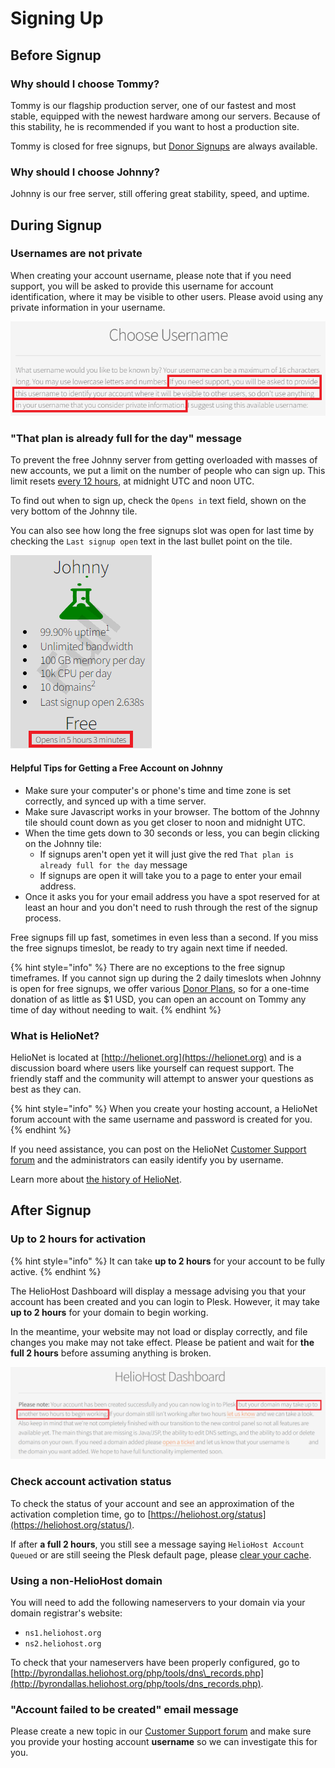 # Signing Up

## Before Signup

### Why should I choose Tommy?

Tommy is our flagship production server, one of our fastest and most stable, equipped with the newest hardware among our servers. Because of this stability, he is recommended if you want to host a production site.

Tommy is closed for free signups, but [Donor Signups](https://heliohost.org/tommy/) are always available.

### Why should I choose Johnny?

Johnny is our free server, still offering great stability, speed, and uptime. 

## During Signup

### Usernames are not private

When creating your account username, please note that if you need support, you will be asked to provide this username for account identification, where it may be visible to other users. Please avoid using any private information in your username.

![](../.gitbook/assets/username-is-not-private.png)

### "That plan is already full for the day" message

To prevent the free Johnny server from getting overloaded with masses of new accounts, we put a limit on the number of people who can sign up. This limit resets [every 12 hours](https://helionet.org/index/topic/59660-midnight-and-noon/), at midnight UTC and noon UTC.

To find out when to sign up, check the `Opens in` text field, shown on the very bottom of the Johnny tile.  

You can also see how long the free signups slot was open for last time by checking the `Last signup open` text in the last bullet point on the tile.

![](../.gitbook/assets/johnny-signup-tile.png)

#### Helpful Tips for Getting a Free Account on Johnny

 * Make sure your computer's or phone's time and time zone is set correctly, and synced up with a time server.
 * Make sure Javascript works in your browser. The bottom of the Johnny tile should count down as you get closer to noon and midnight UTC.
 * When the time gets down to 30 seconds or less, you can begin clicking on the Johnny tile:
    * If signups aren't open yet it will just give the red `That plan is already full for the day` message
    * If signups are open it will take you to a page to enter your email address.
* Once it asks you for your email address you have a spot reserved for at least an hour and you don't need to rush through the rest of the signup process.  

Free signups fill up fast, sometimes in even less than a second. If you miss the free signups timeslot, be ready to try again next time if needed.  

{% hint style="info" %}
There are no exceptions to the free signup timeframes. If you cannot sign up during the 2 daily timeslots when Johnny is open for free signups, we offer various [Donor Plans](https://heliohost.org/tommy/), so for a one-time donation of as little as $1 USD, you can open an account on Tommy any time of day without needing to wait.
{% endhint %}

### What is HelioNet?

HelioNet is located at [http://helionet.org](https://helionet.org) and is a discussion board where users like yourself can request support. The friendly staff and the community will attempt to answer your questions as best as they can.

{% hint style="info" %}
When you create your hosting account, a HelioNet forum account with the same username and password is created for you. 
{% endhint %}

If you need assistance, you can post on the HelioNet [Customer Support forum](https://helionet.org/index/forum/45-customer-service/?do=add) and the administrators can easily identify you by username.

Learn more about [the history of HelioNet](https://wiki.helionet.org/hosting/helionet).

## After Signup

### Up to 2 hours for activation

{% hint style="info" %}
It can take **up to 2 hours** for your account to be fully active.
{% endhint %}

The HelioHost Dashboard will display a message advising you that your account has been created and you can login to Plesk. However, it may take **up to 2 hours** for your domain to begin working. 

In the meantime, your website may not load or display correctly, and file changes you make may not take effect. Please be patient and wait for **the full 2 hours** before assuming anything is broken.  

![](../.gitbook/assets/dashboard-up-to-2-hours.png)

### Check account activation status

To check the status of your account and see an approximation of the activation completion time, go to [https://heliohost.org/status](https://heliohost.org/status/).  

If after **a full 2 hours**, you still see a message saying `HelioHost Account Queued` or are still seeing the Plesk default page, please [clear your cache](../misc/clear-your-cache.md).

### Using a non-HelioHost domain

You will need to add the following nameservers to your domain via your domain registrar's website:

* `ns1.heliohost.org`
* `ns2.heliohost.org`

To check that your nameservers have been properly configured, go to [http://byrondallas.heliohost.org/php/tools/dns\_records.php](http://byrondallas.heliohost.org/php/tools/dns_records.php).

### "Account failed to be created" email message

Please create a new topic in our [Customer Support forum](https://helionet.org/index/forum/45-customer-service/?do=add) and make sure you provide your hosting account **username** so we can investigate this for you.